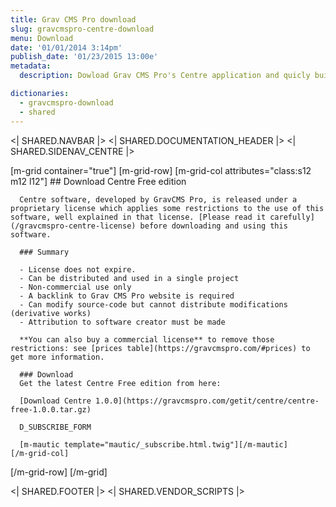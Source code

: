 ```yaml
---
title: Grav CMS Pro download
slug: gravcmspro-centre-download
menu: Download
date: '01/01/2014 3:14pm'
publish_date: '01/23/2015 13:00e'
metadata:
  description: Dowload Grav CMS Pro's Centre application and quicly build your next awesome website

dictionaries:
  - gravcmspro-download
  - shared
---
```


<| SHARED.NAVBAR |>
<| SHARED.DOCUMENTATION_HEADER |>
<| SHARED.SIDENAV_CENTRE |>

[m-grid container="true"]
  [m-grid-row]
    [m-grid-col attributes="class:s12 m12 l12"]
      ## Download Centre Free edition

      Centre software, developed by GravCMS Pro, is released under a proprietary license which applies some restrictions to the use of this software, well explained in that license. [Please read it carefully](/gravcmspro-centre-license) before downloading and using this software.

      ### Summary

      - License does not expire.
      - Can be distributed and used in a single project
      - Non-commercial use only
      - A backlink to Grav CMS Pro website is required
      - Can modify source-code but cannot distribute modifications (derivative works)
      - Attribution to software creator must be made

      **You can also buy a commercial license** to remove those restrictions: see [prices table](https://gravcmspro.com/#prices) to get more information.

      ### Download
      Get the latest Centre Free edition from here:

      [Download Centre 1.0.0](https://gravcmspro.com/getit/centre/centre-free-1.0.0.tar.gz)

      D_SUBSCRIBE_FORM

      [m-mautic template="mautic/_subscribe.html.twig"][/m-mautic]
    [/m-grid-col]
  [/m-grid-row]
[/m-grid]


<| SHARED.FOOTER |>
<| SHARED.VENDOR_SCRIPTS |>
